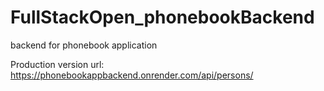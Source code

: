 # FullStackOpen_phonebookBackend
backend for phonebook application

Production version url: https://phonebookappbackend.onrender.com/api/persons/ 
